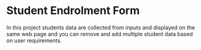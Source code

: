 # Student Endrolment Form 
In this project students data are collected from inputs and displayed on the same web page and you can remove and add multiple student data based on user requirements.
